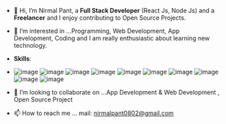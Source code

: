 - 👋 Hi, I’m Nirmal Pant, a **Full Stack Developer** (React Js, Node Js) and a  **Freelancer** and I enjoy contributing to Open Source Projects.
- 👀 I’m interested in ...Programming, Web Development, App Development, Coding and I am really enthusiastic about learning new technology.
- **Skills**: 
- ![image](https://user-images.githubusercontent.com/87979418/163594526-d6a308af-ade1-4677-b910-08a02cc1ce50.png) ![image](https://user-images.githubusercontent.com/87979418/163594792-52851bc1-8fe9-4ad3-926d-5dad9a6b831c.png) ![image](https://user-images.githubusercontent.com/87979418/163594876-db5c2eaf-38ac-4bde-bff0-b36aff8d4b6b.png) ![image](https://user-images.githubusercontent.com/87979418/163594895-b9cdda2f-086b-45e5-bcf4-a7cbd668304b.png) ![image](https://user-images.githubusercontent.com/87979418/163594912-34ecf89e-5f71-4f2f-9dbe-612eb4bd876f.png) ![image](https://user-images.githubusercontent.com/87979418/163594941-7e7a7623-ada1-48c0-9872-9456b093e52f.png) ![image](https://user-images.githubusercontent.com/87979418/163595028-edf81662-9d79-48e0-8531-aa60c6543f5f.png) ![image](https://user-images.githubusercontent.com/87979418/163595044-6dcc3e3c-1969-49d0-80b7-36bed7741b6e.png)  ![image](https://user-images.githubusercontent.com/87979418/163595084-163679db-c26c-4b1f-8f0e-396008452425.png) ![image](https://user-images.githubusercontent.com/87979418/163595334-6c463479-681d-44a0-a749-d84aad024caf.png) 










- 💞️ I’m looking to collaborate on ...App Development & Web Development , Open Source Project
- 📫 How to reach me ... mail: nirmalpant0802@gmail.com

<!---
wenirmal/wenirmal is a ✨ special ✨ repository because its `README.md` (this file) appears on your GitHub profile.
You can click the Preview link to take a look at your changes.
--->

